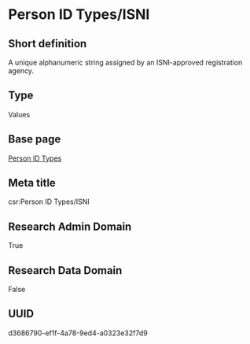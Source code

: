 # Person ID Types/ISNI
## Short definition
A unique alphanumeric string assigned by an ISNI-approved registration agency.
## Type
Values
## Base page
[Person ID Types](https://github.com/EuroCRIS/CASRAI-Dictionairies/blob/main/Objects/Person%20ID%20Types.md)
## Meta title
csr:Person ID Types/ISNI
## Research Admin Domain
True
## Research Data Domain
False
## UUID
d3686790-ef1f-4a78-9ed4-a0323e32f7d9
